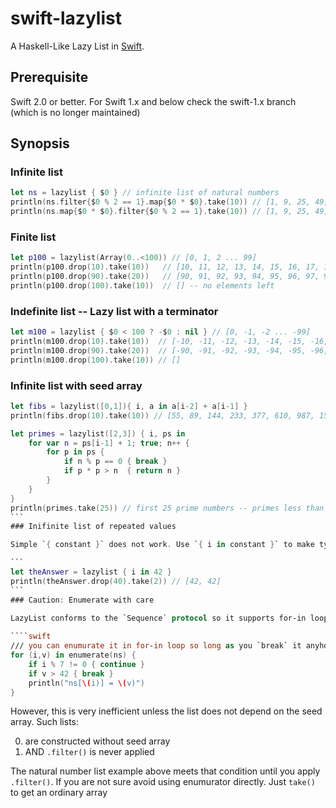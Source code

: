 swift-lazylist
==============

A Haskell-Like Lazy List in [Swift].

[Swift]: https://developer.apple.com/swift/


Prerequisite
------------

Swift 2.0 or better.
For Swift 1.x and below check the swift-1.x branch
(which is no longer maintained)

Synopsis
--------

### Infinite list
````swift
let ns = lazylist { $0 } // infinite list of natural numbers
println(ns.filter{$0 % 2 == 1}.map{$0 * $0}.take(10)) // [1, 9, 25, 49, 81, 121, 169, 225, 289, 361]
println(ns.map{$0 * $0}.filter{$0 % 2 == 1}.take(10)) // [1, 9, 25, 49, 81, 121, 169, 225, 289, 361]
````
### Finite list
````swift
let p100 = lazylist(Array(0..<100)) // [0, 1, 2 ... 99]
println(p100.drop(10).take(10))   // [10, 11, 12, 13, 14, 15, 16, 17, 18, 19]
println(p100.drop(90).take(20))   // [90, 91, 92, 93, 94, 95, 96, 97, 98, 99] -- only 10
println(p100.drop(100).take(10))  // [] -- no elements left
````
### Indefinite list -- Lazy list with a terminator
````swift
let m100 = lazylist { $0 < 100 ? -$0 : nil } // [0, -1, -2 ... -99]
println(m100.drop(10).take(10))  // [-10, -11, -12, -13, -14, -15, -16, -17, -18, -19]
println(m100.drop(90).take(20))  // [-90, -91, -92, -93, -94, -95, -96, -97, -98, -99]
println(m100.drop(100).take(10)) // []
````
### Infinite list with seed array
````swift
let fibs = lazylist([0,1]){ i, a in a[i-2] + a[i-1] }
println(fibs.drop(10).take(10)) // [55, 89, 144, 233, 377, 610, 987, 1597, 2584, 4181] -- F10...F19
````
````swift
let primes = lazylist([2,3]) { i, ps in
    for var n = ps[i-1] + 1; true; n++ {
        for p in ps {
            if n % p == 0 { break }
            if p * p > n  { return n }
        }
    }
}
println(primes.take(25)) // first 25 prime numbers -- primes less than 100
```
### Inifinite list of repeated values

Simple `{ constant }` does not work. Use `{ i in constant }` to make type inference happy.

```
let theAnswer = lazylist { i in 42 }
println(theAnswer.drop(40).take(2)) // [42, 42]
```
### Caution: Enumerate with care

LazyList conforms to the `Sequence` protocol so it supports for-in loop like this:
    
````swift
/// you can enumurate it in for-in loop so long as you `break` it anyhow
for (i,v) in enumerate(ns) {
    if i % 7 != 0 { continue }
    if v > 42 { break }
    println("ns[\(i)] = \(v)")
}
````

However, this is very inefficient unless the list does not depend on the seed array.
Such lists:

0. are constructed without seed array
1. AND  `.filter()` is never applied

The natural number list example above meets that condition until you apply `.filter()`.
If you are not sure avoid using enumurator directly.  Just `take()` to get an ordinary array

